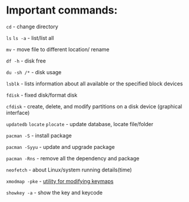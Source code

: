 # Important commands: 

`cd` - change directory

`ls` `ls -a` - list/list all

`mv` - move file to different location/ rename 

`df -h` - disk free

`du -sh /*` - disk usage

`lsblk` - lists information about all available or the specified block devices

`fdisk` - fixed disk/format disk

`cfdisk` - create, delete, and modify partitions on a disk device (graphical interface)

`updatedb` `locate` `plocate` - update database, locate file/folder

`pacman -S` - install package

`pacman -Syyu` - update and upgrade package

`pacman -Rns` - remove all the dependency and package 

`neofetch` - about Linux/system running details(time)

`xmodmap -pke` - [utility for modifying keymaps](https://wiki.archlinux.org/title/xmodmap)

`showkey -a` - show the key and keycode 
